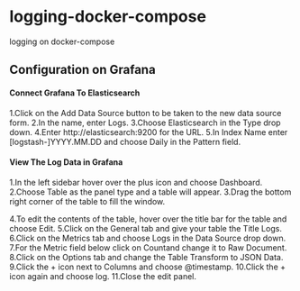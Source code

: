 # logging-docker-compose
logging on docker-compose

## Configuration on Grafana
#### Connect Grafana To Elasticsearch
1.Click on the Add Data Source button to be taken to the new data source form.
2.In the name, enter Logs.
3.Choose Elasticsearch in the Type drop down.
4.Enter http://elasticsearch:9200 for the URL.
5.In Index Name enter [logstash-]YYYY.MM.DD and choose Daily in the Pattern field.

#### View The Log Data in Grafana
1.In the left sidebar hover over the plus icon and choose Dashboard.
2.Choose Table as the panel type and a table will appear.
3.Drag the bottom right corner of the table to fill the window.

4.To edit the contents of the table, hover over the title bar for the table and choose Edit.
5.Click on the General tab and give your table the Title Logs.
6.Click on the Metrics tab and choose Logs in the Data Source drop down.
7.For the Metric field below click on Countand change it to Raw Document.
8.Click on the Options tab and change the Table Transform to JSON Data.
9.Click the + icon next to Columns and choose @timestamp.
10.Click the + icon again and choose log.
11.Close the edit panel.

